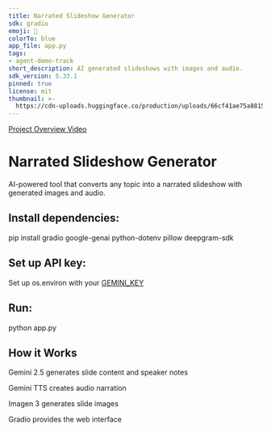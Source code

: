 ```yaml
---
title: Narrated Slideshow Generator
sdk: gradio
emoji: 🦀
colorTo: blue
app_file: app.py
tags:
- agent-demo-track
short_description: AI generated slideshows with images and audio.
sdk_version: 5.33.1
pinned: true
license: mit
thumbnail: >-
  https://cdn-uploads.huggingface.co/production/uploads/66cf41ae75a88154445c1144/7M0CYMVuVC0Xf1ZqxCyo_.png
---
```

[Project Overview Video](https://www.canva.com/design/DAGp9q0Pr_I/3XZlutt5Zwhn_tsPN3vZiA/watch?utm_content=DAGp9q0Pr_I&utm_campaign=designshare&utm_medium=link2&utm_source=uniquelinks&utlId=h0d38006656)

# Narrated Slideshow Generator

AI-powered tool that converts any topic into a narrated slideshow with generated images and audio.

## Install dependencies:
pip install gradio google-genai python-dotenv pillow deepgram-sdk

## Set up API key:
Set up os.environ with your [GEMINI_KEY](https://aistudio.google.com/app/apikey)

## Run:
python app.py

## How it Works
Gemini 2.5 generates slide content and speaker notes

Gemini TTS creates audio narration

Imagen 3 generates slide images

Gradio provides the web interface